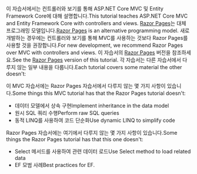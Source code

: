 <span data-ttu-id="13bfa-101">이 자습서에서는 컨트롤러와 보기를 통해 ASP.NET Core MVC 및 Entity Framework Core에 대해 설명합니다.</span><span class="sxs-lookup"><span data-stu-id="13bfa-101">This tutorial teaches ASP.NET Core MVC and Entity Framework Core with controllers and views.</span></span> <span data-ttu-id="13bfa-102">[Razor Pages](xref:razor-pages/index)는 대체 프로그래밍 모델입니다.</span><span class="sxs-lookup"><span data-stu-id="13bfa-102">[Razor Pages](xref:razor-pages/index) is an alternative programming model.</span></span> <span data-ttu-id="13bfa-103">새로 개발하는 경우에는 컨트롤러와 보기를 통해 MVC를 사용하는 것보다 Razor Pages를 사용할 것을 권장합니다.</span><span class="sxs-lookup"><span data-stu-id="13bfa-103">For new development, we recommend Razor Pages over MVC with controllers and views.</span></span> <span data-ttu-id="13bfa-104">이 자습서의 [Razor Pages](xref:data/ef-rp/intro) 버전을 참조하세요.</span><span class="sxs-lookup"><span data-stu-id="13bfa-104">See the [Razor Pages](xref:data/ef-rp/intro) version of this tutorial.</span></span> <span data-ttu-id="13bfa-105">각 자습서는 다른 자습서에서 다루지 않는 일부 내용을 다룹니다.</span><span class="sxs-lookup"><span data-stu-id="13bfa-105">Each tutorial covers some material the other doesn't:</span></span>

<span data-ttu-id="13bfa-106">이 MVC 자습서에는 Razor Pages 자습서에서 다루지 않는 몇 가지 사항이 있습니다.</span><span class="sxs-lookup"><span data-stu-id="13bfa-106">Some things this MVC tutorial has that the Razor Pages tutorial doesn't:</span></span>

* <span data-ttu-id="13bfa-107">데이터 모델에서 상속 구현</span><span class="sxs-lookup"><span data-stu-id="13bfa-107">Implement inheritance in the data model</span></span>
* <span data-ttu-id="13bfa-108">원시 SQL 쿼리 수행</span><span class="sxs-lookup"><span data-stu-id="13bfa-108">Perform raw SQL queries</span></span>
* <span data-ttu-id="13bfa-109">동적 LINQ를 사용하여 코드 단순화</span><span class="sxs-lookup"><span data-stu-id="13bfa-109">Use dynamic LINQ to simplify code</span></span>

<span data-ttu-id="13bfa-110">Razor Pages 자습서에는 여기에서 다루지 않는 몇 가지 사항이 있습니다.</span><span class="sxs-lookup"><span data-stu-id="13bfa-110">Some things the Razor Pages tutorial has that this one doesn't:</span></span>

* <span data-ttu-id="13bfa-111">Select 메서드를 사용하여 관련 데이터 로드</span><span class="sxs-lookup"><span data-stu-id="13bfa-111">Use Select method to load related data</span></span>
* <span data-ttu-id="13bfa-112">EF 모범 사례</span><span class="sxs-lookup"><span data-stu-id="13bfa-112">Best practices for EF.</span></span>